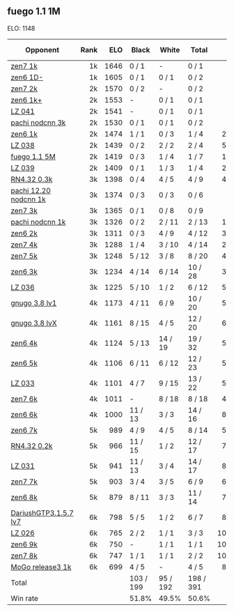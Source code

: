 ## fuego 1.1 1M ##

ELO: 1148

Opponent | Rank | ELO | Black | White | Total | Win rate
---------|-----:|----:|-------|-------|-------|-------:
[zen7 1k](zen7%201k.md) | 1k | 1646 | 0 / 1 | - | 0 / 1 | 0.0%
[zen6 1D-](zen6%201D-.md) | 1k | 1605 | 0 / 1 | 0 / 1 | 0 / 2 | 0.0%
[zen7 2k](zen7%202k.md) | 2k | 1570 | 0 / 2 | - | 0 / 2 | 0.0%
[zen6 1k+](zen6%201k+.md) | 2k | 1553 | - | 0 / 1 | 0 / 1 | 0.0%
[LZ 041](LZ%20041.md) | 2k | 1541 | - | 0 / 1 | 0 / 1 | 0.0%
[pachi nodcnn 3k](pachi%20nodcnn%203k.md) | 2k | 1530 | 0 / 1 | 0 / 1 | 0 / 2 | 0.0%
[zen6 1k](zen6%201k.md) | 2k | 1474 | 1 / 1 | 0 / 3 | 1 / 4 | 25.0%
[LZ 038](LZ%20038.md) | 2k | 1439 | 0 / 2 | 2 / 2 | 2 / 4 | 50.0%
[fuego 1.1 5M](fuego%201.1%205M.md) | 2k | 1419 | 0 / 3 | 1 / 4 | 1 / 7 | 14.3%
[LZ 039](LZ%20039.md) | 2k | 1409 | 0 / 1 | 1 / 3 | 1 / 4 | 25.0%
[RN4.32 0.3k](RN4.32%200.3k.md) | 3k | 1398 | 0 / 4 | 4 / 5 | 4 / 9 | 44.4%
[pachi 12.20 nodcnn 1k](pachi%2012.20%20nodcnn%201k.md) | 3k | 1374 | 0 / 3 | 0 / 3 | 0 / 6 | 0.0%
[zen7 3k](zen7%203k.md) | 3k | 1365 | 0 / 1 | 0 / 8 | 0 / 9 | 0.0%
[pachi nodcnn 1k](pachi%20nodcnn%201k.md) | 3k | 1326 | 0 / 2 | 2 / 11 | 2 / 13 | 15.4%
[zen6 2k](zen6%202k.md) | 3k | 1311 | 0 / 3 | 4 / 9 | 4 / 12 | 33.3%
[zen7 4k](zen7%204k.md) | 3k | 1288 | 1 / 4 | 3 / 10 | 4 / 14 | 28.6%
[zen7 5k](zen7%205k.md) | 3k | 1248 | 5 / 12 | 3 / 8 | 8 / 20 | 40.0%
[zen6 3k](zen6%203k.md) | 3k | 1234 | 4 / 14 | 6 / 14 | 10 / 28 | 35.7%
[LZ 036](LZ%20036.md) | 3k | 1225 | 5 / 10 | 1 / 2 | 6 / 12 | 50.0%
[gnugo 3.8 lv1](gnugo%203.8%20lv1.md) | 4k | 1173 | 4 / 11 | 6 / 9 | 10 / 20 | 50.0%
[gnugo 3.8 lvX](gnugo%203.8%20lvX.md) | 4k | 1161 | 8 / 15 | 4 / 5 | 12 / 20 | 60.0%
[zen6 4k](zen6%204k.md) | 4k | 1124 | 5 / 13 | 14 / 19 | 19 / 32 | 59.4%
[zen6 5k](zen6%205k.md) | 4k | 1106 | 6 / 11 | 6 / 12 | 12 / 23 | 52.2%
[LZ 033](LZ%20033.md) | 4k | 1101 | 4 / 7 | 9 / 15 | 13 / 22 | 59.1%
[zen7 6k](zen7%206k.md) | 4k | 1011 | - | 8 / 18 | 8 / 18 | 44.4%
[zen6 6k](zen6%206k.md) | 4k | 1000 | 11 / 13 | 3 / 3 | 14 / 16 | 87.5%
[zen6 7k](zen6%207k.md) | 5k | 989 | 4 / 9 | 4 / 5 | 8 / 14 | 57.1%
[RN4.32 0.2k](RN4.32%200.2k.md) | 5k | 966 | 11 / 15 | 1 / 2 | 12 / 17 | 70.6%
[LZ 031](LZ%20031.md) | 5k | 941 | 11 / 13 | 3 / 4 | 14 / 17 | 82.4%
[zen7 7k](zen7%207k.md) | 5k | 903 | 3 / 4 | 3 / 5 | 6 / 9 | 66.7%
[zen6 8k](zen6%208k.md) | 5k | 879 | 8 / 11 | 3 / 3 | 11 / 14 | 78.6%
[DariushGTP3.1.5.7 lv7](DariushGTP3.1.5.7%20lv7.md) | 6k | 798 | 5 / 5 | 1 / 2 | 6 / 7 | 85.7%
[LZ 026](LZ%20026.md) | 6k | 765 | 2 / 2 | 1 / 1 | 3 / 3 | 100.0%
[zen6 9k](zen6%209k.md) | 6k | 750 | - | 1 / 1 | 1 / 1 | 100.0%
[zen7 8k](zen7%208k.md) | 6k | 747 | 1 / 1 | 1 / 1 | 2 / 2 | 100.0%
[MoGo release3 1k](MoGo%20release3%201k.md) | 6k | 699 | 4 / 5 | - | 4 / 5 | 80.0%
Total | | | 103 / 199 | 95 / 192 | 198 / 391 | 
Win rate| | | 51.8% | 49.5% | 50.6% | 
